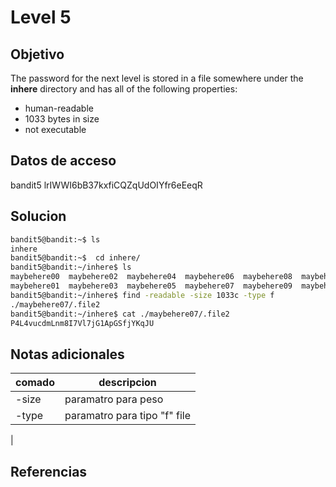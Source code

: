 # Level 5
## Objetivo
The password for the next level is stored in a file somewhere under the **inhere** directory and has all of the following properties:

-   human-readable
-   1033 bytes in size
-   not executable

## Datos de acceso

bandit5
lrIWWI6bB37kxfiCQZqUdOIYfr6eEeqR

## Solucion

``` bash
bandit5@bandit:~$ ls
inhere
bandit5@bandit:~$  cd inhere/
bandit5@bandit:~/inhere$ ls
maybehere00  maybehere02  maybehere04  maybehere06  maybehere08  maybehere10  maybehere12  maybehere14  maybehere16  maybehere18
maybehere01  maybehere03  maybehere05  maybehere07  maybehere09  maybehere11  maybehere13  maybehere15  maybehere17  maybehere19
bandit5@bandit:~/inhere$ find -readable -size 1033c -type f
./maybehere07/.file2
bandit5@bandit:~/inhere$ cat ./maybehere07/.file2
P4L4vucdmLnm8I7Vl7jG1ApGSfjYKqJU

```

## Notas adicionales

| comado | descripcion |
|----------|-------------|
| -size| paramatro para peso |
| -type| paramatro para tipo "f" file |


|

## Referencias